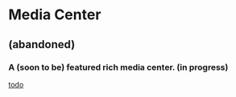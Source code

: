 # Media Center
## (abandoned)
### A (soon to be) featured rich media center. (in progress)
[todo](todo.md)